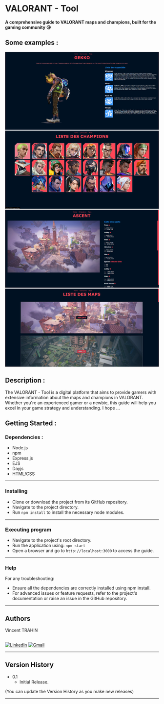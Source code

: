 # VALORANT - Tool

**A comprehensive guide to VALORANT maps and champions, built for the gaming community 😘**

## Some examples :

<p align="center">
  <img src="./public/images/championPageExample.png" alt="championPageExample">
  <img src="./public/images/championsPage.png" alt="championsPageExample">
  <img src="./public/images/mapPage.png" alt="mapPageExample">
  <img src="./public/images/mapsPage.png" alt="mapsPageExample">
</p>

## Description :

The VALORANT - Tool is a digital platform that aims to provide gamers with extensive information about the maps and champions in VALORANT. Whether you're an experienced gamer or a newbie, this guide will help you excel in your game strategy and understanding. I hope ... 


## Getting Started :

### Dependencies :

- Node.js
- npm
- Express.js
- EJS
- Dayjs
- HTML/CSS
_________________________________________________________________________
### Installing

- Clone or download the project from its GitHub repository.
- Navigate to the project directory.
- Run `npm install` to install the necessary node modules.
_________________________________________________________________________
### Executing program

- Navigate to the project's root directory.
- Run the application using: `npm start`
- Open a browser and go to `http://localhost:3000` to access the guide.
_________________________________________________________________________

### Help

For any troubleshooting:

- Ensure all the dependencies are correctly installed using npm install.
- For advanced issues or feature requests, refer to the project's documentation or raise an issue in the GitHub repository.
_________________________________________________________________________

## Authors

Vincent TRAHIN <br><br>

<a href=https://www.linkedin.com/in/vincent-trahin>![LinkedIn](https://img.shields.io/badge/linkedin-%230077B5.svg?style=for-the-badge&logo=linkedin&logoColor=white)</a> <a href=mailto:vincent.trahin@gmail.com>![Gmail](https://img.shields.io/badge/Gmail-D14836?style=for-the-badge&logo=gmail&logoColor=white)</a>
_________________________________________________________________________

## Version History

- 0.1
    - Initial Release.

(You can update the Version History as you make new releases)
_________________________________________________________________________

